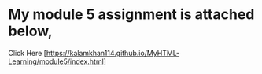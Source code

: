 # My module 5 assignment is attached below,
Click Here [https://kalamkhan114.github.io/MyHTML-Learning/module5/index.html]

